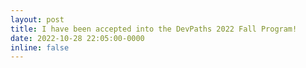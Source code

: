 ```yaml
---
layout: post
title: I have been accepted into the DevPaths 2022 Fall Program!
date: 2022-10-28 22:05:00-0000
inline: false
---
```

